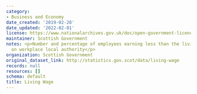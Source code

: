 ```yaml
---
category:
- Business and Economy
date_created: '2019-02-28'
date_updated: '2022-02-01'
license: https://www.nationalarchives.gov.uk/doc/open-government-licence/version/3/
maintainer: Scottish Government
notes: <p>Number and percentage of employees earning less than the living wage, based
  on workplace local authority</p>
organization: Scottish Government
original_dataset_link: http://statistics.gov.scot/data/living-wage
records: null
resources: []
schema: default
title: Living Wage
---
```

